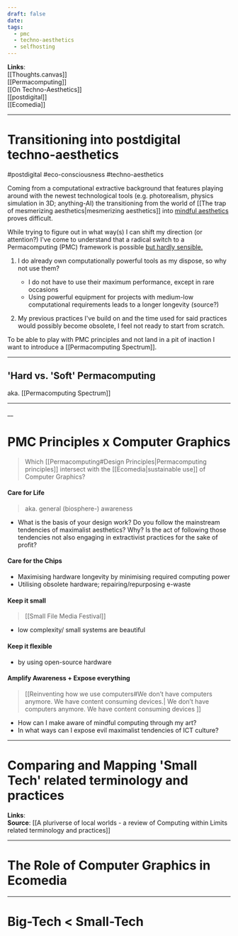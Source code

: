 ```yaml
---
draft: false
date: 
tags:
  - pmc
  - techno-aesthetics
  - selfhosting
---
```


**Links**:<br>
[[Thoughts.canvas]]<br>
[[Permacomputing]] <br>
[[On Techno-Aesthetics]] <br>
[[postdigital]] <br>
[[Ecomedia]]


___
# Transitioning into postdigital techno-aesthetics

#postdigital #eco-consciousness #techno-aesthetics 

Coming from a computational extractive background that features playing around with the newest technological tools (e.g. photorealism, physics simulation in 3D; anything-AI) the transitioning from the world of [[The trap of mesmerizing aesthetics|mesmerizing aesthetics]] into <u>mindful aesthetics</u> proves difficult. 

While trying to figure out in what way(s) I can shift my direction (or attention?) I've come to understand that a radical switch to a Permacomputing (PMC) framework is possible <u>but hardly sensible.</u>

1. I do already own computationally powerful tools as my dispose, so why not use them?
	- I do not have to use their maximum performance, except in rare occasions
	- Using powerful equipment for projects with medium-low computational requirements leads to a longer longevity (source?)

2. My previous practices I've build on and the time used for said practices would possibly become obsolete, I feel not ready to start from scratch.

To be able to play with PMC principles and not land in a pit of inaction I want to introduce a [[Permacomputing Spectrum]].

___
## 'Hard vs. 'Soft' Permacomputing

aka. [[Permacomputing Spectrum]]

___
__
# PMC Principles x Computer Graphics

>Which [[Permacomputing#Design Principles|Permacomputing principles]] intersect with the [[Ecomedia|sustainable use]] of Computer Graphics?

#### Care for Life

>aka. general (biosphere-) awareness

- What is the basis of your design work? Do you follow the mainstream tendencies of maximalist aesthetics? Why? Is the act of following those tendencies not also engaging in extractivist practices for the sake of profit?  

#### Care for the Chips

- Maximising hardware longevity by minimising required computing power
- Utilising obsolete hardware; repairing/repurposing e-waste

#### Keep it small

> [[Small File Media Festival]]

- low complexity/ small systems are beautiful

#### Keep it flexible

- by using open-source hardware

#### Amplify Awareness + Expose everything

> [[Reinventing how we use computers#We don’t have computers anymore. We have content consuming devices.| We don’t have computers anymore. We have content consuming devices ]]

- How can I make aware of mindful computing through my art?
- In what ways can I expose evil maximalist tendencies of ICT culture?

___

# Comparing and Mapping 'Small Tech' related terminology and practices

**Links**:<br>
**Source**: [[A pluriverse of local worlds - a review of Computing within Limits related terminology and practices]]<br>
___
# The Role of Computer Graphics in Ecomedia




___

# Big-Tech < Small-Tech